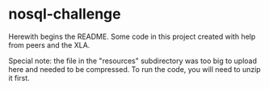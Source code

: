 # nosql-challenge
Herewith begins the README.
Some code in this project created with help from peers and the XLA.

Special note: the file in the "resources" subdirectory was too big to upload here and needed to be compressed.
To run the code, you will need to unzip it first.

